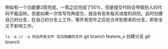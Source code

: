 例如有一个功能要2周完成，一周之后完成了50%，但是提交代码会导致别人的代码不能运转。但是如果一次性写完再提交，就会有丢失每天进度的风险。此时创建自己的分支，在自己的分支上工作，等开发完毕之后在合并到原来的分支，即安全又不影响工作。

`
ls -a // -a 列出所有文件 包含隐藏的文件
`
git branch feature_x 创建分支
git branch 